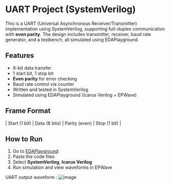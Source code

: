 # UART Project (SystemVerilog)

This is a UART (Universal Asynchronous Receiver/Transmitter) implementation using SystemVerilog, supporting full-duplex communication with **even parity**. The design includes transmitter, receiver, baud rate generator, and a testbench, all simulated using EDAPlayground.

## Features
- 8-bit data transfer
- 1 start bit, 1 stop bit
- **Even parity** for error checking
- Baud rate control via counter
- Written and tested in SystemVerilog
- Simulated using EDAPlayground (Icarus Verilog + EPWave)

## Frame Format
| Start (1 bit) | Data (8 bits) | Parity (even) | Stop (1 bit) |


## How to Run
1. Go to [EDAPlayground](https://edaplayground.com/)
2. Paste the code files
3. Select **SystemVerilog**, **Icarus Verilog**
4. Run simulation and view waveforms in EPWave

UART output waveform :
![image](https://github.com/user-attachments/assets/82796c6b-5ada-4d03-ad57-1feb555c6bce)

